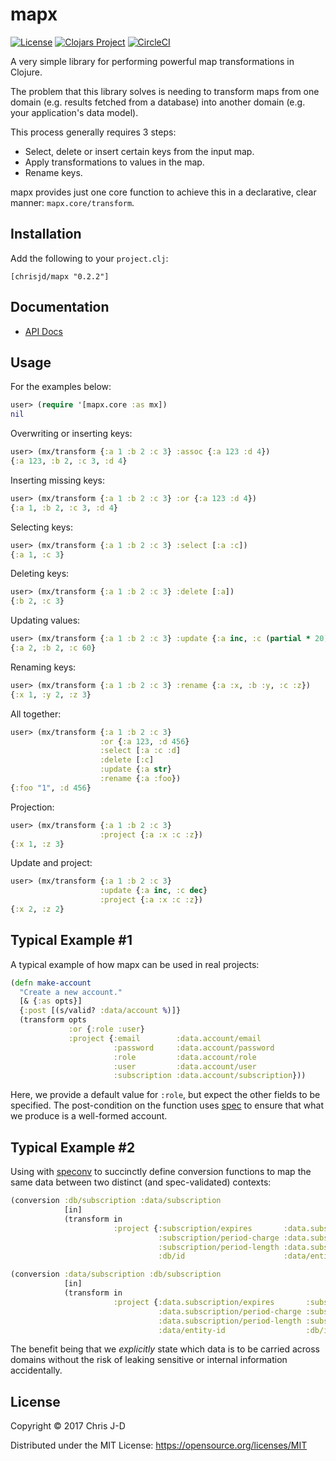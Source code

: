 # mapx

[![License](https://img.shields.io/github/license/fzelogik/mapx.svg)](LICENSE)
[![Clojars Project](https://img.shields.io/clojars/v/chrisjd/mapx.svg)](https://clojars.org/chrisjd/mapx)
[![CircleCI](https://circleci.com/gh/fzelogik/mapx.svg?style=svg)](https://circleci.com/gh/fzelogik/mapx)

A very simple library for performing powerful map transformations in
Clojure.

The problem that this library solves is needing to transform maps from
one domain (e.g. results fetched from a database) into another domain
(e.g. your application's data model).

This process generally requires 3 steps:

- Select, delete or insert certain keys from the input map.
- Apply transformations to values in the map.
- Rename keys.

mapx provides just one core function to achieve this in a declarative,
clear manner: `mapx.core/transform`.

## Installation

Add the following to your `project.clj`:

```
[chrisjd/mapx "0.2.2"]
```


## Documentation

- [API Docs](https://fzelogik.github.io/mapx/)


## Usage

For the examples below:

```clojure
user> (require '[mapx.core :as mx])
nil
```

Overwriting or inserting keys:

``` clojure
user> (mx/transform {:a 1 :b 2 :c 3} :assoc {:a 123 :d 4})
{:a 123, :b 2, :c 3, :d 4}
```

Inserting missing keys:

``` clojure
user> (mx/transform {:a 1 :b 2 :c 3} :or {:a 123 :d 4})
{:a 1, :b 2, :c 3, :d 4}
```

Selecting keys:

```clojure
user> (mx/transform {:a 1 :b 2 :c 3} :select [:a :c])
{:a 1, :c 3}
```

Deleting keys:

```clojure
user> (mx/transform {:a 1 :b 2 :c 3} :delete [:a])
{:b 2, :c 3}
```

Updating values:

```clojure
user> (mx/transform {:a 1 :b 2 :c 3} :update {:a inc, :c (partial * 20)})
{:a 2, :b 2, :c 60}
```

Renaming keys:

```clojure
user> (mx/transform {:a 1 :b 2 :c 3} :rename {:a :x, :b :y, :c :z})
{:x 1, :y 2, :z 3}
```

All together:

```clojure
user> (mx/transform {:a 1 :b 2 :c 3}
                    :or {:a 123, :d 456}
                    :select [:a :c :d]
                    :delete [:c]
                    :update {:a str}
                    :rename {:a :foo})
{:foo "1", :d 456}
```

Projection:

``` clojure
user> (mx/transform {:a 1 :b 2 :c 3}
                    :project {:a :x :c :z})
{:x 1, :z 3}
```

Update and project:

``` clojure
user> (mx/transform {:a 1 :b 2 :c 3}
                    :update {:a inc, :c dec}
                    :project {:a :x :c :z})
{:x 2, :z 2}
```


## Typical Example #1

A typical example of how mapx can be used in real projects:

``` clojure
(defn make-account
  "Create a new account."
  [& {:as opts}]
  {:post [(s/valid? :data/account %)]}
  (transform opts
             :or {:role :user}
             :project {:email        :data.account/email
                       :password     :data.account/password
                       :role         :data.account/role
                       :user         :data.account/user
                       :subscription :data.account/subscription}))

```

Here, we provide a default value for `:role`, but expect the other
fields to be specified.  The post-condition on the function uses
[spec](https://clojure.org/guides/spec/) to ensure that what we
produce is a well-formed account.


## Typical Example #2

Using with [speconv](https://github.com/fzelogik/speconv) to
succinctly define conversion functions to map the same data between
two distinct (and spec-validated) contexts:

``` clojure
(conversion :db/subscription :data/subscription
            [in]
            (transform in
                       :project {:subscription/expires       :data.subscription/expires
                                 :subscription/period-charge :data.subscription/period-charge
                                 :subscription/period-length :data.subscription/period-length
                                 :db/id                      :data/entity-id}))

(conversion :data/subscription :db/subscription
            [in]
            (transform in
                       :project {:data.subscription/expires       :subscription/expires
                                 :data.subscription/period-charge :subscription/period-charge
                                 :data.subscription/period-length :subscription/period-length
                                 :data/entity-id                  :db/id}))
```

The benefit being that we *explicitly* state which data is to be
carried across domains without the risk of leaking sensitive or
internal information accidentally.


## License

Copyright © 2017 Chris J-D

Distributed under the MIT License: https://opensource.org/licenses/MIT
